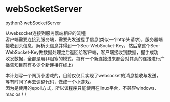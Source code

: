 # webSocketServer
python3 webSocketServer

从websocket连接到服务器端相应的流程\
客户端需要连接到服务端，需要先发送握手信息(类似一个http头请求)，服务器端接收到头信息，解析头信息并得到一个Sec-WebSocket-Key，然后拿这个Sec-WebSocket-Key做数据处理之后返回给客户端，客户端接收到数据，握手成功\
收发数据，全都是用非阻塞的模式，每有一个新连接进来都会对其余的连接进行广播告知目前有多少个新连接在线上\


本计划写一个网页小游戏的，目前仅仅只实现了websocket的消息接收与发送，等有时间了再去调整代码，做成一个小游戏。\
因为是使用的epoll方式，所以该程序只能使用在linux平台，不兼容windows、mac os！\
